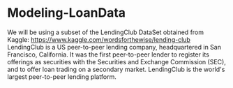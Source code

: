 # Modeling-LoanData
We will be using a subset of the LendingClub DataSet obtained from Kaggle: https://www.kaggle.com/wordsforthewise/lending-club
LendingClub is a US peer-to-peer lending company, headquartered in San Francisco, California. It was the first peer-to-peer lender to register its offerings as securities with the Securities and Exchange Commission (SEC), and to offer loan trading on a secondary market. LendingClub is the world's largest peer-to-peer lending platform.

